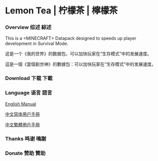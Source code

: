 # Lemon Tea | 柠檬茶 | 檸檬茶


### Overview 综述 綜述

This is a \<MINECRAFT\> Datapack designed to speeds up player development in Survival Mode.

这是一个《我的世界》的数据包，可以加快玩家在“生存模式”中的发展速度。

這是一個《當個創世神》的數據包：可以加快玩家在“生存模式”中的发展速度。


### Download 下载 下載


### Language 语言 語言

[English Manual](/en_us/)

[中文简体用户手冊](/zh_cn/readmd.md)

[中文繁體用戶手冊](/zh_tw/)


### Thanks 鸣谢 鳴謝


### Donate 赞助 贊助
